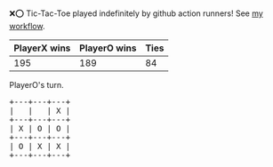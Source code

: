 :x::o: Tic-Tac-Toe played indefinitely by github action runners! See [my workflow](.github/workflows/play.yaml).

|PlayerX wins|PlayerO wins|Ties|
|-|-|-|
|195|189|84|

PlayerO's turn.

<pre>
+---+---+---+
|   |   | X |
+---+---+---+
| X | O | O |
+---+---+---+
| O | X | X |
+---+---+---+
</pre>